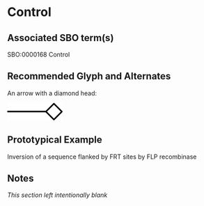 # Control

## Associated SBO term(s)
SBO:0000168 Control

## Recommended Glyph and Alternates
An arrow with a diamond head:

![glyph specification](control-specification.png)

## Prototypical Example

Inversion of a sequence flanked by FRT sites by FLP recombinase

## Notes
*This section left intentionally blank*
